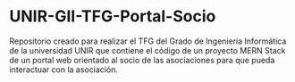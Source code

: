 # UNIR-GII-TFG-Portal-Socio
Repositorio creado para realizar el TFG del Grado de Ingeniería Informática de la universidad UNIR que contiene el código de un proyecto MERN Stack de un portal web orientado al socio de las asociaciones para que pueda interactuar con la asociación.
